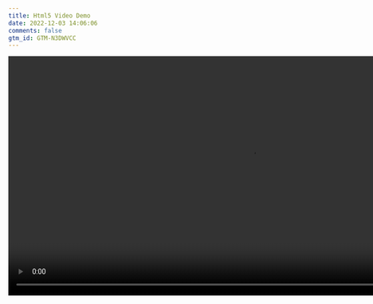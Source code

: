 ```yaml
---
title: Html5 Video Demo
date: 2022-12-03 14:06:06
comments: false
gtm_id: GTM-N3DWVCC
---
```


<video width="973" height="480" controls>
  <source src="https://dl.dropboxusercontent.com/s/06yofsot3d15ui6/Countdown%20Timer.mp4" type="video/mp4"
frameborder="0" allow="accelerometer; encrypted-media; gyroscope; picture-in-picture" allowfullscreen allow="autoplay">
</video>